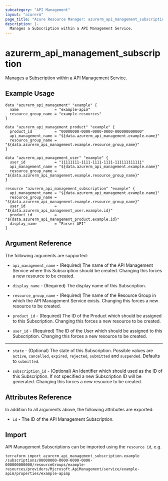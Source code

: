 ```yaml
---
subcategory: "API Management"
layout: "azurerm"
page_title: "Azure Resource Manager: azurerm_api_management_subscription"
description: |-
  Manages a Subscription within a API Management Service.
---
```


# azurerm_api_management_subscription

Manages a Subscription within a API Management Service.


## Example Usage

```hcl
data "azurerm_api_management" "example" {
  name                = "example-apim"
  resource_group_name = "example-resources"
}

data "azurerm_api_management_product" "example" {
  product_id          = "00000000-0000-0000-0000-000000000000"
  api_management_name = "${data.azurerm_api_management.example.name}"
  resource_group_name = "${data.azurerm_api_management.example.resource_group_name}"
}

data "azurerm_api_management_user" "example" {
  user_id             = "11111111-1111-1111-1111-111111111111"
  api_management_name = "${data.azurerm_api_management.example.name}"
  resource_group_name = "${data.azurerm_api_management.example.resource_group_name}"
}

resource "azurerm_api_management_subscription" "example" {
  api_management_name = "${data.azurerm_api_management.example.name}"
  resource_group_name = "${data.azurerm_api_management.example.resource_group_name}"
  user_id             = "${data.azurerm_api_management_user.example.id}"
  product_id          = "${data.azurerm_api_management_product.example.id}"
  display_name        = "Parser API"
}
```


## Argument Reference

The following arguments are supported:

* `api_management_name` - (Required) The name of the API Management Service where this Subscription should be created. Changing this forces a new resource to be created.

* `display_name` - (Required) The display name of this Subscription.

* `resource_group_name` - (Required) The name of the Resource Group in which the API Management Service exists. Changing this forces a new resource to be created.

* `product_id` - (Required) The ID of the Product which should be assigned to this Subscription. Changing this forces a new resource to be created.

* `user_id` - (Required) The ID of the User which should be assigned to this Subscription. Changing this forces a new resource to be created.

---

* `state` - (Optional) The state of this Subscription. Possible values are `active`, `cancelled`, `expired`, `rejected`, `submitted` and `suspended`. Defaults to `submitted`.

* `subscription_id` - (Optional) An Identifier which should used as the ID of this Subscription. If not specified a new Subscription ID will be generated. Changing this forces a new resource to be created.

## Attributes Reference

In addition to all arguments above, the following attributes are exported:

* `id` - The ID of the API Management Subscription.

## Import

API Management Subscriptions can be imported using the `resource id`, e.g.

```shell
terraform import azurerm_api_management_subscription.example /subscriptions/00000000-0000-0000-0000-000000000000/resourceGroups/example-resources/providers/Microsoft.ApiManagement/service/example-apim/properties/example-apimp
```
